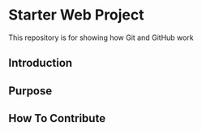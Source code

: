 # Starter Web Project
This repository is for showing how Git and GitHub work

## Introduction

## Purpose

## How To Contribute
